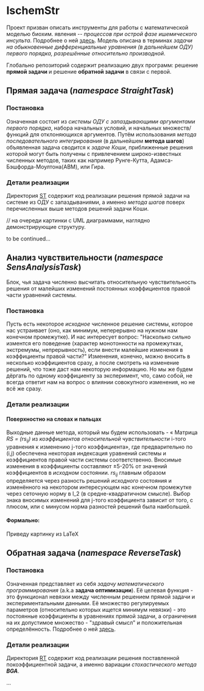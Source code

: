 # IschemStr

Проект призван описать инструменты для работы с математической моделью биохим. явления -- *процессов при острой фазе ишемического инсульта*. Подробнее о ней [здесь](https://www.overleaf.com/read/mtxqqwygypgp). Модель описана в терминах *задачи на обыкновенные дифференциальные уравнения (в дальнейшем ОДУ) первого порядка, разрешённые относительно производной*. 

Глобально репозиторий содержит реализацию двух программ: решение **прямой задачи** и решение **обратной задачи** в связи с первой.

## Прямая задача (*namespace StraightTask*)

### Постановка
Означенная состоит из *системы ОДУ с запаздывающими аргументами первого порядка*, набора начальных условий, и начальных множеств/функций для отклоняющихся аргументов. Путём использования *метода последовательного интегрирования* (в дальнейшем **метода шагов**) объявленная задача сводится к *задаче Коши*, приближенные решения которой могут быть получены с привлечением широко-известных численных методов, таких как например Рунге-Кутта, Адамса-Бэшфорда-Моултона(ABM), или Гира.

### Детали реализации
Директория [ST](projects/ST/ST) содержит код реализации решения прямой задачи на системе из ОДУ с запаздываниями, а именно *метода шагов* поверх перечисленных выше методов решений задачи Коши.

// на очереди картинки с UML диаграммами, наглядно демонстрирующие структуру.

to be continued...

## Анализ чувствительности (*namespace SensAnalysisTask*)
Блок, чья задача численно высчитать относительную чувствительность решения от малейших изменений постоянных коэффициентов правой части уравнений системы.

### Постановка
Пусть есть некоторое *исходное* численное решение системы, которое нас устраивает (оно, как минимум, неперерывно на нужном нам конечном промежутке). И нас интересует вопрос: "Насколько сильно изментся его поведение (характер монотонности на промежутках, экстремумы, непрерывность), если внести малейшие изменения в коэффициенты правой части?" Изменения, конечно, можно вносить в несколько коэффициентов сразу, а после смотреть на изменение решений, что тоже даст нам некоторую информацию. Но мы же будем дёргать по одному коэффициенту за эксперимент, что, само собой, не всегда ответит нам на вопрос о влиянии совокупного изменения, но не всё же сразу.

### Детали реализации

#### Поверхностно на словах и пальцах
Выходные данные метода, который мы будем использовать - « Матрица *RS = (rs<sub>ij</sub>)* из *коэффициентов относительной чувствительности* i-того уравнения к изменению j-того коэффициента», где предварительно по (i,j) обеспечена некоторая индексация уравнений системы и коэффициентов правой части системы соответственно. Вносимые изменения в коэффициенты составляют ±5-20% от значений коэффициентов в *исходном* состоянии. *rs<sub>ij</sub>* главным образом определяется через разность решений *исходного* состояния и изменённого на некотором интересующем нас конечном промежутке через сеточную норму в l_2 (в средне-квадратичном смысле). Выбор знака вносимых изменений для j-того коэффициента зависит от того, с плюсом, или с минусом норма разностей решений была наибольшей.

#### Формально:
Приведу картинку из LaTeX



## Обратная задача (*namespace ReverseTask*)

### Постановка
Означенная представляет из себя *задачу математического программирования* (a.k.a **задача оптимизации**). Её целевая функция - это функционал невязки между численным решением прямой задачи и экспериментальными данными. Её множество регулируемых параметров (относительно которых ищется минимум невязки) - это постоянные коэффициенты в уравнениях прямой задачи, а ограничения на их допустимое множество - "здравый смысл" и положительная определённость. Подробнее о ней [здесь](https://www.overleaf.com/read/fygdbgkzgxtz).


### Детали реализации 
Директория [RT](projects/RT/RT) содержит код реализации решения поставленной покоэффициентной задачи, а именно вариации *стохастического метода* ***BGA***.

...

<!--
Input содержит необходимые входные данные для работы, такие как начальные условия, значения постоянных коэффициентов правой части уравнений по умолчанию...
-->

